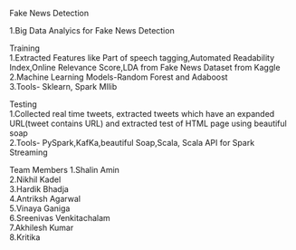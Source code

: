 Fake News Detection

1.Big Data Analyics for Fake News Detection

Training<br/>
1.Extracted Features like Part of speech tagging,Automated Readability Index,Online Relevance Score,LDA from Fake News Dataset from Kaggle<br/>
2.Machine Learning Models-Random Forest and Adaboost<br/>
3.Tools- Sklearn, Spark Mllib<br/>

Testing<br/>
1.Collected real time tweets, extracted tweets which have an expanded URL(tweet contains URL) and extracted test of HTML page using beautiful soap<br/>
2.Tools- PySpark,KafKa,beautiful Soap,Scala, Scala API for Spark Streaming<br/>

Team Members
1.Shalin Amin<br/>
2.Nikhil Kadel<br/>
3.Hardik Bhadja<br/>
4.Antriksh Agarwal<br/>
5.Vinaya Ganiga<br/>
6.Sreenivas Venkitachalam<br/>
7.Akhilesh Kumar<br/>
8.Kritika<br/>
